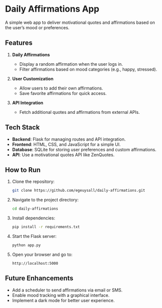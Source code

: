 
# Daily Affirmations App

A simple web app to deliver motivational quotes and affirmations based on the user’s mood or preferences.

## Features
1. **Daily Affirmations**  
   - Display a random affirmation when the user logs in.  
   - Filter affirmations based on mood categories (e.g., happy, stressed).

2. **User Customization**  
   - Allow users to add their own affirmations.  
   - Save favorite affirmations for quick access.

3. **API Integration**  
   - Fetch additional quotes and affirmations from external APIs.

## Tech Stack
- **Backend**: Flask for managing routes and API integration.  
- **Frontend**: HTML, CSS, and JavaScript for a simple UI.  
- **Database**: SQLite for storing user preferences and custom affirmations.  
- **API**: Use a motivational quotes API like ZenQuotes.

## How to Run
1. Clone the repository:  
   ```bash
   git clone https://github.com/egeuysall/daily-affirmations.git
   ```

2. Navigate to the project directory:  
   ```bash
   cd daily-affirmations
   ```

3. Install dependencies:  
   ```bash
   pip install -r requirements.txt
   ```

4. Start the Flask server:  
   ```bash
   python app.py
   ```

5. Open your browser and go to:  
   ```
   http://localhost:5000
   ```

## Future Enhancements
- Add a scheduler to send affirmations via email or SMS.  
- Enable mood tracking with a graphical interface.  
- Implement a dark mode for better user experience.

